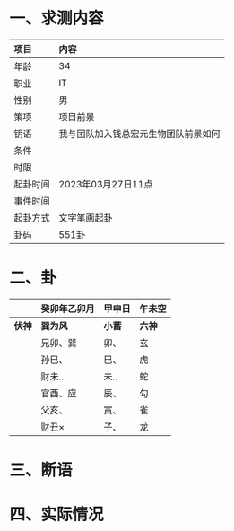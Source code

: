 # 一、求测内容
|项目|内容|
|:-|:-|
|年龄|34|
|职业|IT|
|性别|男|
|策项|项目前景|
|钥语|我与团队加入钱总宏元生物团队前景如何|
|条件||
|时限||
|起卦时间|2023年03月27日11点|
|事件时间||
|起卦方式|文字笔画起卦|
|卦码|551卦|

# 二、卦
||癸卯年乙卯月|甲申日|午未空|
|:-|:-|:-|:-|
|**伏神**|**巽为风**|**小蓄**|**六神**|
||兄卯、巽|卯、|玄|
||孙巳、|巳、|虎|
||财未..|未..|蛇|
||官酉、应|辰、|勾|
||父亥、|寅、|雀|
||财丑×|子、|龙|


# 三、断语

# 四、实际情况